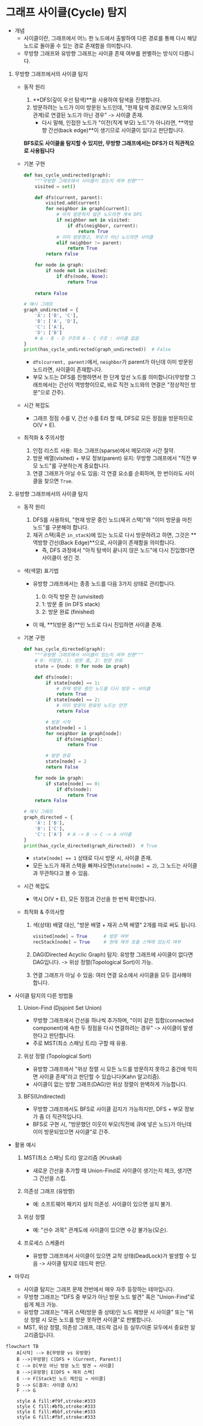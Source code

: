 # 그래프 사이클(Cycle) 탐지

* 개념
    * 사이클이란, 그래프에서 어느 한 노드에서 출발하여 다른 경로를 통해 다시 해당 노드로 돌아올 수 있는 경로 존재함을 의미합니다.
    * 무방향 그래프와 유방향 그래프는 사이클 존재 여부를 판별하는 방식이 다릅니다.

1. 무방향 그래프에서의 사이클 탐지
    * 동작 원리
        1. **DFS(깊이 우선 탐색)**을 사용하여 탐색을 진행합니다.
        2. 방문하려는 노드가 이미 방문된 노드인데, "현재 탐색 경로(부모 노드와의 관계)로 연결된 노드가 아닌 경우" -> 사이클 존재.
            - 다시 말해, 인접한 노드가 "이전(직계 부모) 노드"가 아니라면, **역방향 간선(back edge)**이 생기므로 사이클이 있다고 판단합니다.

        **BFS로도 사이클을 탐지할 수 있지만, 무방향 그래프에서는 DFS가 더 직관적으로 사용됩니다**

    * 기본 구현
        ```python
        def has_cycle_undirected(graph):
            """무방향 그래프에서 사이클이 있는지 여부 반환"""
            visited = set()

            def dfs(current, parent):
                visited.add(current)
                for neighbor in graph[current]:
                    # 아직 방문하지 않은 노드라면 계속 DFS
                    if neighbor not in visited:
                        if dfs(neighbor, current):
                            return True
                    # 이미 방문했고, 부모가 아닌 노드라면 사이클
                    elif neighbor != parent:
                        return True
                return False

            for node in graph:
                if node not in visited:
                    if dfs(node, None):
                        return True
            
            return False

        # 예시 그래프
        graph_undirected = {
            'A': ['B', 'C'],
            'B': ['A', 'D'],
            'C': ['A'],
            'D': ['B']
            # A - B - D 구조와 A - C 구조 : 사이클 없음
        }
        print(has_cycle_undirected(graph_undirected))  # False
        ```
        - `dfs(current, parent)`에서, `neighbor`가 parent가 아닌데 이미 방문된 노드라면, 사이클이 존재합니다.
        - 부모 노드는 DFS를 진행하면서 한 단계 앞선 노드를 의미합니다(무방향 그래프에서는 간선이 역방향이므로, 바로 직전 노드와의 연결은 "정상적인 방문"으로 간주).

    * 시간 복잡도
        - 그래프 정점 수를 V, 간선 수를 E라 할 때, DFS로 모든 정점을 방문하므로 O(V + E).

    * 최적화 & 주의사항
        1. 인접 리스트 사용: 희소 그래프(sparse)에서 메모리와 시간 절약.
        2. 방문 배열(visited) + 부모 정보(parent) 유지: 무방향 그래프에서 "직전 부모 노드"를 구분하는게 중요합니다.
        3. 연결 그래프가 아닐 수도 있음: 각 연결 요소를 순회하며, 한 번이라도 사이클을 찾으면 `True`.

2. 유방향 그래프에서의 사이클 탐지
    * 동작 원리
        1. DFS를 사용하되, "현재 방문 중인 노드(재귀 스택)"와 "이미 방문을 마친 노드"를 구분해야 합니다.
        2. 재귀 스택(혹은 `in_stack`)에 있는 노드로 다시 방문하려고 하면, 그것은 **역방향 간선(Back Edge)**으로, 사이클이 존재함을 의미합니다.
            - 즉, DFS 과정에서 "아직 탐색이 끝나지 않은 노드"에 다시 진입했다면 사이클이 생긴 것.

    * 색(색깔) 표기법
        - 유방향 그래프에서는 종종 노드를 다음 3가지 상태로 관리합니다.
            1. 0: 아직 방문 전 (unvisited)
            2. 1: 방문 중 (in DFS stack)
            3. 2: 방문 완료 (finished)

        - 이 때, **1(방문 중)**인 노드로 다시 진입하면 사이클 존재.

    * 기본 구현
        ```python
        def has_cycle_directed(graph):
            """유방향 그래프에서 사이클이 있는지 여부 반환"""
            # 0: 미방문, 1: 방문 중, 2: 방문 완료
            state = {node: 0 for node in graph}

            def dfs(node):
                if state[node] == 1:
                    # 현재 방문 중인 노드를 다시 방문 → 사이클
                    return True
                if state[node] == 2:
                    # 이미 방문이 완료된 노드는 안전
                    return False

                # 방문 시작
                state[node] = 1
                for neighbor in graph[node]:
                    if dfs(neighbor):
                        return True

                # 방문 완료
                state[node] = 2
                return False

            for node in graph:
                if state[node] == 0:
                    if dfs(node):
                        return True
            return False

        # 예시 그래프
        graph_directed = {
            'A': ['B'],
            'B': ['C'],
            'C': ['A']  # A -> B -> C -> A 사이클
        }
        print(has_cycle_directed(graph_directed))  # True
        ```
        - `state[node] == 1` 상태로 다시 방문 시, 사이클 존재.
        - 모든 노드가 재귀 스택을 빠져나오면(`state[node] = 2`), 그 노드는 사이클과 무관하다고 볼 수 있음.

    * 시간 복잡도
        - 역시 O(V + E), 모든 정점과 간선을 한 번씩 확인합니다.

    * 최적화 & 주의사항
        1. 색(상태) 배열 대신, "방문 배열 + 재귀 스택 배열" 2개를 따로 써도 됩니다.
            ```python
            visited[node] = True      # 방문 여부
            recStack[node] = True     # 현재 재귀 호출 스택에 있는지 여부
            ```

        2. DAG(Directed Acyclic Graph) 탐지: 유방향 그래프에 사이클이 없다면 DAG입니다. -> 위상 정렬(Topological Sort)이 가능.
        3. 연결 그래프가 아닐 수 있음: 여러 연결 요소에서 사이클을 모두 검사해야 합니다.

* 사이클 탐지의 다른 방법들
    1. Union-Find (Djsjoint Set Union)
        - 무방향 그래프에서 간선을 하나씩 추가하며, "이미 같은 집합(connected component)에 속한 두 정점을 다시 연결하려는 경우" -> 사이클이 발생한다고 판단합니다.
        - 주로 MST(최소 스패닝 트리) 구할 때 유용.

    2. 위상 정렬 (Topological Sort)
        - 유방향 그래프에서 "위상 정렬 시 모든 노드를 방문하지 못하고 중간에 막히면 사이클 존재"라고 판단할 수 있습니다(Kahn 알고리즘).
        - 사이클이 없는 방향 그래프(DAG)만 위상 정렬이 완벽하게 가능합니다.

    3. BFS(Undirected)
        - 무방향 그래프에서도 BFS로 사이클 감지가 가능하지만, DFS + 부모 정보가 좀 더 직관적입니다.
        - BFS로 구현 시, "방문했던 이웃이 부모(직전에 큐에 넣은 노드)가 아닌데 이미 방문되었으면 사이클"로 간주.

* 활용 예시
    1. MST(최소 스패닝 트리) 알고리즘 (Kruskal)
        - 새로운 간선을 추가할 때 Union-Find로 사이클이 생기는지 체크, 생기면 그 간선을 스킵.

    2. 의존성 그래프 (유방향)
        - 예: 소프트웨어 패키지 설치 의존성. 사이클이 있으면 설치 불가.

    3. 위상 정렬
        - 예: "선수 과목" 관계도에 사이클이 있으면 수강 불가능(모순).

    4. 프로세스 스케줄러
        - 유방향 그래프에서 사이클이 있으면 교착 상태(DeadLock)가 발생할 수 있음 -> 사이클 탐지로 데드락 판단.

* 마무리
    * 사이클 탐지는 그래프 문제 전반에서 매우 자주 등장하는 테마입니다.
    * 무방향 그래프는 "DFS 중 부모가 아닌 방문 노드 발견" 혹은 "Union-Find"로 쉽게 체크 가능.
    * 유방향 그래프는 "재귀 스택(방문 중 상태)인 노드 재방문 시 사이클" 또는 "위상 정렬 시 모든 노드를 방문 못하면 사이클"로 판별합니다.
    * MST, 위상 정렬, 의존성 그래프, 데드락 검사 등 실무/이론 모두에서 중요한 알고리즘입니다.

```mermaid
flowchart TB
    A[시작] --> B{무방향 vs 유방향}
    B -->|무방향| C[DFS + (Current, Parent)]
    C --> D[부모 아닌 방문 노드 발견 → 사이클]
    B -->|유방향| E[DFS + 재귀 스택]
    E --> F[Stack인 노드 재진입 → 사이클]
    D --> G[결과: 사이클 O/X]
    F --> G

    style A fill:#f9f,stroke:#333
    style C fill:#bfb,stroke:#333
    style E fill:#bbf,stroke:#333
    style G fill:#fbf,stroke:#333

```